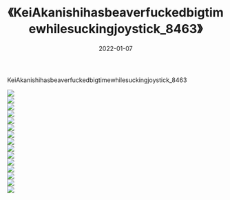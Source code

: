 ﻿---
layout: post
title:  《KeiAkanishihasbeaverfuckedbigtimewhilesuckingjoystick_8463》
date:   2022-01-07
img: http://imgx.orgx.ga/漏D/2022/KeiAkanishihasbeaverfuckedbigtimewhilesuckingjoystick_8463/000.jpg
categories: [美女, 清纯, 唯美]
---

KeiAkanishihasbeaverfuckedbigtimewhilesuckingjoystick_8463

  ![](http://imgx.orgx.ga/漏D/2022/KeiAkanishihasbeaverfuckedbigtimewhilesuckingjoystick_8463/001.jpg) <br> ![](http://imgx.orgx.ga/漏D/2022/KeiAkanishihasbeaverfuckedbigtimewhilesuckingjoystick_8463/002.jpg) <br> ![](http://imgx.orgx.ga/漏D/2022/KeiAkanishihasbeaverfuckedbigtimewhilesuckingjoystick_8463/003.jpg) <br> ![](http://imgx.orgx.ga/漏D/2022/KeiAkanishihasbeaverfuckedbigtimewhilesuckingjoystick_8463/004.jpg) <br> ![](http://imgx.orgx.ga/漏D/2022/KeiAkanishihasbeaverfuckedbigtimewhilesuckingjoystick_8463/005.jpg) <br> ![](http://imgx.orgx.ga/漏D/2022/KeiAkanishihasbeaverfuckedbigtimewhilesuckingjoystick_8463/006.jpg) <br> ![](http://imgx.orgx.ga/漏D/2022/KeiAkanishihasbeaverfuckedbigtimewhilesuckingjoystick_8463/007.jpg) <br> ![](http://imgx.orgx.ga/漏D/2022/KeiAkanishihasbeaverfuckedbigtimewhilesuckingjoystick_8463/008.jpg) <br> ![](http://imgx.orgx.ga/漏D/2022/KeiAkanishihasbeaverfuckedbigtimewhilesuckingjoystick_8463/009.jpg) <br> ![](http://imgx.orgx.ga/漏D/2022/KeiAkanishihasbeaverfuckedbigtimewhilesuckingjoystick_8463/010.jpg) <br> ![](http://imgx.orgx.ga/漏D/2022/KeiAkanishihasbeaverfuckedbigtimewhilesuckingjoystick_8463/011.jpg) <br> ![](http://imgx.orgx.ga/漏D/2022/KeiAkanishihasbeaverfuckedbigtimewhilesuckingjoystick_8463/012.jpg) <br> ![](http://imgx.orgx.ga/漏D/2022/KeiAkanishihasbeaverfuckedbigtimewhilesuckingjoystick_8463/013.jpg) <br> ![](http://imgx.orgx.ga/漏D/2022/KeiAkanishihasbeaverfuckedbigtimewhilesuckingjoystick_8463/014.jpg) <br> ![](http://imgx.orgx.ga/漏D/2022/KeiAkanishihasbeaverfuckedbigtimewhilesuckingjoystick_8463/015.jpg) <br>